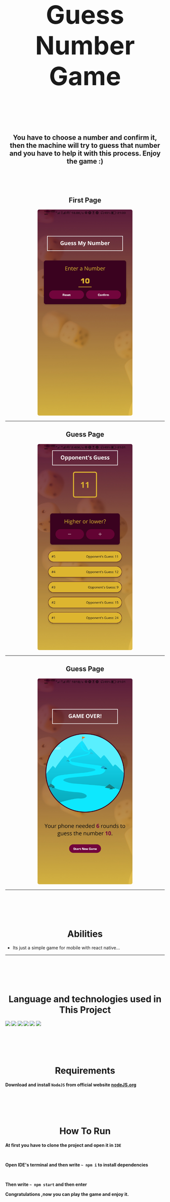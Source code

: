 <h1 align='center' style="font-size:5rem"><b>Guess Number Game</b></h1>

</div>
<br><br><br>
<h2 align='center'>
    You have to choose a number and confirm it, then the machine will try to guess that number and you have to help it with this process. Enjoy the game :)
</h2>

<br><br><br>

<div align='center'>
    <h2>First Page</h2>
    <img style='border-radius:5px; width: 300px; height: auto' src="./images/1.jpg"></img>
</div>
<hr/>
<div align='center'>
    <h2>Guess Page</h2>
    <img style='border-radius:5px; width: 300px; height: auto' src="./images/2.jpg"></img>
</div>
<hr/>
<div align='center'>
    <h2>Guess Page</h2>
    <img style='border-radius:5px; width: 300px; height: auto' src="./images/3.jpg"></img>
</div>
<hr/>

<br><br><br><br>

<h1 align='center'><b>Abilities</b></h1>

<ul>
    <li> Its just a simple game for mobile with react native...</li>
</ul>

<hr>
<br><br><br><br>
<h1 align='center'><b>Language and technologies used in This Project</h1>
<img src="https://img.shields.io/badge/WebStorm-000000?style=for-the-badge&logo=WebStorm&logoColor=white"/>
<img src="https://img.shields.io/badge/VSCode-0078D4?style=for-the-badge&logo=visual%20studio%20code&logoColor=white"/>
<img src="https://img.shields.io/badge/NPM-%23000000.svg?style=for-the-badge&logo=npm&logoColor=white"/>
<img src="https://img.shields.io/badge/javascript-%23323330.svg?style=for-the-badge&logo=javascript&logoColor=%23F7DF1E"/>
<img src="https://img.shields.io/badge/React_Native-20232A?style=for-the-badge&logo=react&logoColor=61DAFB"/>
<img src="https://img.shields.io/badge/github-%23121011.svg?style=for-the-badge&logo=github&logoColor=white"/>

<br><br><br><br>

<h1 align='center'><b>Requirements</b></h1>

Download and install `NodeJS` from official website <a href="https://nodejs.org/">nodeJS.org</a>

<br><br><br><br>

<h1 align='center'><b>How To Run</b></h1>

At first you have to clone the project and open it in `IDE`

<br>

Open IDE's terminal and then write `~ npm i` to install dependencies

<br>

Then write `~ npm start` and then enter

Congratulations ,now you can play the game and enjoy it.
